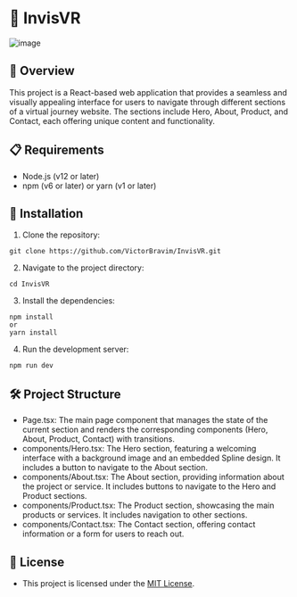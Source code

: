 # 🥽 InvisVR

![image](https://github.com/VictorBravim/InvisVR/assets/122113588/1a1cc9e8-3360-4a97-8479-cb28f9f6bdb5)

## 🚀 Overview 

This project is a React-based web application that provides a seamless and visually appealing interface for users to navigate through different sections of a virtual journey website. The sections include Hero, About, Product, and Contact, each offering unique content and functionality.

## 📋 Requirements

- Node.js (v12 or later)
- npm (v6 or later) or yarn (v1 or later)

## 🔧 Installation

1. Clone the repository:

```
git clone https://github.com/VictorBravim/InvisVR.git
```

2. Navigate to the project directory:

```
cd InvisVR
```

3. Install the dependencies:

```
npm install
or
yarn install
```

4. Run the development server:

```
npm run dev
```

## 🛠️ Project Structure

- Page.tsx: The main page component that manages the state of the current section and renders the corresponding components (Hero, About, Product, Contact) with transitions.
- components/Hero.tsx: The Hero section, featuring a welcoming interface with a background image and an embedded Spline design. It includes a button to navigate to the About section.
- components/About.tsx: The About section, providing information about the project or service. It includes buttons to navigate to the Hero and Product sections.
- components/Product.tsx: The Product section, showcasing the main products or services. It includes navigation to other sections.
- components/Contact.tsx: The Contact section, offering contact information or a form for users to reach out.

## 📄 License

- This project is licensed under the [MIT License](LICENSE).
